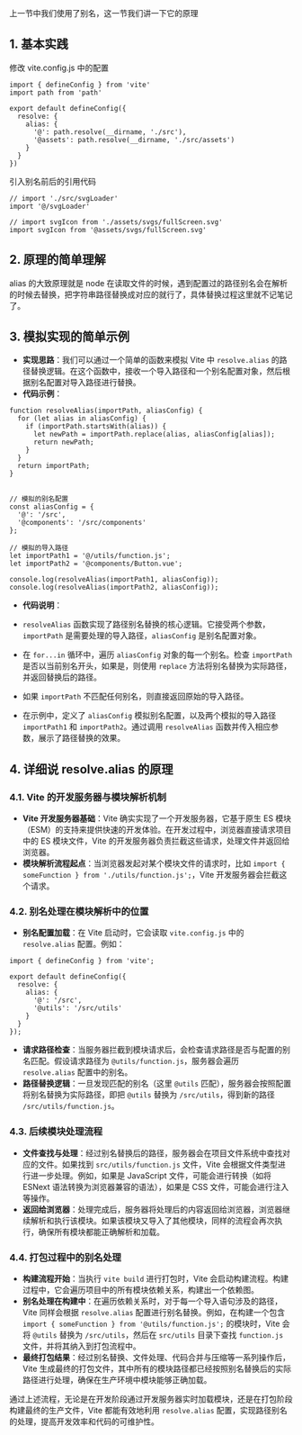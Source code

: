 上一节中我们使用了别名，这一节我们讲一下它的原理

## 1. 基本实践

修改 vite.config.js 中的配置

```
import { defineConfig } from 'vite'
import path from 'path'

export default defineConfig({
  resolve: {
    alias: {
      '@': path.resolve(__dirname, './src'),
      '@assets': path.resolve(__dirname, './src/assets')
    }
  }
})
```

引入别名前后的引用代码

```
// import './src/svgLoader'
import '@/svgLoader'
```

```
// import svgIcon from './assets/svgs/fullScreen.svg'
import svgIcon from '@assets/svgs/fullScreen.svg'
```

## 2. 原理的简单理解

alias 的大致原理就是 node 在读取文件的时候，遇到配置过的路径别名会在解析的时候去替换，把字符串路径替换成对应的就行了，具体替换过程这里就不记笔记了。

## 3. 模拟实现**的简单示例**

- **实现思路**：我们可以通过一个简单的函数来模拟 Vite 中 `resolve.alias` 的路径替换逻辑。在这个函数中，接收一个导入路径和一个别名配置对象，然后根据别名配置对导入路径进行替换。
- **代码示例**：

```
function resolveAlias(importPath, aliasConfig) {
  for (let alias in aliasConfig) {
    if (importPath.startsWith(alias)) {
      let newPath = importPath.replace(alias, aliasConfig[alias]);
      return newPath;
    }
  }
  return importPath;
}


// 模拟的别名配置
const aliasConfig = {
  '@': '/src',
  '@components': '/src/components'
};

// 模拟的导入路径
let importPath1 = '@/utils/function.js';
let importPath2 = '@components/Button.vue';

console.log(resolveAlias(importPath1, aliasConfig));
console.log(resolveAlias(importPath2, aliasConfig));
```

- **代码说明**：

- `resolveAlias` 函数实现了路径别名替换的核心逻辑。它接受两个参数，`importPath` 是需要处理的导入路径，`aliasConfig` 是别名配置对象。
- 在 `for...in` 循环中，遍历 `aliasConfig` 对象的每一个别名。检查 `importPath` 是否以当前别名开头，如果是，则使用 `replace` 方法将别名替换为实际路径，并返回替换后的路径。
- 如果 `importPath` 不匹配任何别名，则直接返回原始的导入路径。
- 在示例中，定义了 `aliasConfig` 模拟别名配置，以及两个模拟的导入路径 `importPath1` 和 `importPath2`。通过调用 `resolveAlias` 函数并传入相应参数，展示了路径替换的效果。

## 4. **详细说 resolve.alias 的原理**

### 4.1. **Vite 的开发服务器与模块解析机制**

- **Vite 开发服务器基础**：Vite 确实实现了一个开发服务器，它基于原生 ES 模块（ESM）的支持来提供快速的开发体验。在开发过程中，浏览器直接请求项目中的 ES 模块文件，Vite 的开发服务器负责拦截这些请求，处理文件并返回给浏览器。
- **模块解析流程起点**：当浏览器发起对某个模块文件的请求时，比如 `import { someFunction } from './utils/function.js';`，Vite 开发服务器会拦截这个请求。

### 4.2. **别名处理在模块解析中的位置**

- **别名配置加载**：在 Vite 启动时，它会读取 `vite.config.js` 中的 `resolve.alias` 配置。例如：

```
import { defineConfig } from 'vite';

export default defineConfig({
  resolve: {
    alias: {
      '@': '/src',
      '@utils': '/src/utils'
    }
  }
});
```

- **请求路径检查**：当服务器拦截到模块请求后，会检查请求路径是否与配置的别名匹配。假设请求路径为 `@utils/function.js`，服务器会遍历 `resolve.alias` 配置中的别名。
- **路径替换逻辑**：一旦发现匹配的别名（这里 `@utils` 匹配），服务器会按照配置将别名替换为实际路径，即把 `@utils` 替换为 `/src/utils`，得到新的路径 `/src/utils/function.js`。

### 4.3. **后续模块处理流程**

- **文件查找与处理**：经过别名替换后的路径，服务器会在项目文件系统中查找对应的文件。如果找到 `src/utils/function.js` 文件，Vite 会根据文件类型进行进一步处理。例如，如果是 JavaScript 文件，可能会进行转换（如将 ESNext 语法转换为浏览器兼容的语法），如果是 CSS 文件，可能会进行注入等操作。
- **返回给浏览器**：处理完成后，服务器将处理后的内容返回给浏览器，浏览器继续解析和执行该模块。如果该模块又导入了其他模块，同样的流程会再次执行，确保所有模块都能正确解析和加载。

### 4.4. **打包过程中的别名处理**

- **构建流程开始**：当执行 `vite build` 进行打包时，Vite 会启动构建流程。构建过程中，它会遍历项目中的所有模块依赖关系，构建出一个依赖图。
- **别名处理在构建中**：在遍历依赖关系时，对于每一个导入语句涉及的路径，Vite 同样会根据 `resolve.alias` 配置进行别名替换。例如，在构建一个包含 `import { someFunction } from '@utils/function.js';` 的模块时，Vite 会将 `@utils` 替换为 `/src/utils`，然后在 `src/utils` 目录下查找 `function.js` 文件，并将其纳入到打包流程中。
- **最终打包结果**：经过别名替换、文件处理、代码合并与压缩等一系列操作后，Vite 生成最终的打包文件，其中所有的模块路径都已经按照别名替换后的实际路径进行处理，确保在生产环境中模块能够正确加载。

通过上述流程，无论是在开发阶段通过开发服务器实时加载模块，还是在打包阶段构建最终的生产文件，Vite 都能有效地利用 `resolve.alias` 配置，实现路径别名的处理，提高开发效率和代码的可维护性。
